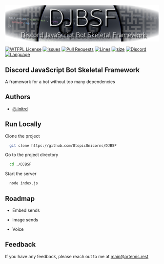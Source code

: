 
![Logo](https://github.com/UtopicUnicorns/DJBSF/blob/main/visuals_non_core/readme_banner.png?raw=true)


[![WTFPL License](https://img.shields.io/badge/License-WTFPL%20V2-orange?style=for-the-badge&logo=github)](https://github.com/UtopicUnicorns/DJBSF/blob/main/LICENSE) [![issues](https://img.shields.io/github/issues-raw/UtopicUnicorns/DJBSF?logo=github&style=for-the-badge)](https://github.com/UtopicUnicorns/DJBSF/issues) [![Pull Requests](https://img.shields.io/github/issues-pr/UtopicUnicorns/DJBSF?logo=github&style=for-the-badge)](https://github.com/UtopicUnicorns/DJBSF/pulls) [![Lines](https://img.shields.io/tokei/lines/github/UtopicUnicorns/DJBSF?logo=github&style=for-the-badge)](https://github.com/UtopicUnicorns/DJBSF) [![size](https://img.shields.io/github/languages/code-size/UtopicUnicorns/DJBSF?logo=github&style=for-the-badge)](https://github.com/UtopicUnicorns/DJBSF) [![Discord](https://img.shields.io/discord/883753778472419399?logo=discord&style=for-the-badge)](https://discord.gg/Qxzxsg9eYY) [![Language](https://img.shields.io/badge/Language-JavaScript-brightgreen?style=for-the-badge&logo=node)](https://github.com/UtopicUnicorns/DJBSF)


## Discord JavaScript Bot Skeletal Framework
A framework for a bot without too many dependencies



## Authors

- [@.initrd](https://github.com/UtopicUnicorns)


## Run Locally

Clone the project

```bash
  git clone https://github.com/UtopicUnicorns/DJBSF
```

Go to the project directory

```bash
  cd ./DJBSF
```

Start the server

```bash
  node index.js
```


## Roadmap

- Embed sends

- Image sends

- Voice




## Feedback

If you have any feedback, please reach out to me at main@artemis.rest

